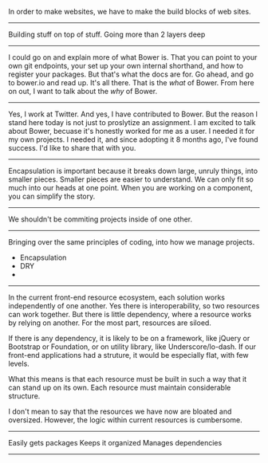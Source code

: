 In order to make websites, we have to make the build blocks of web sites.

---

Building stuff on top of stuff. Going more than 2 layers deep

---

I could go on and explain more of what Bower is. That you can point to your own git endpoints, your set up your own internal shorthand, and how to register your packages. But that's what the docs are for. Go ahead, and go to bower.io and read up. It's all there. That is the _what_ of Bower. From here on out, I want to talk about the _why_ of Bower.



---

Yes, I work at Twitter. And yes, I have contributed to Bower. But the reason I stand here today is not just to proslytize an assignment. I am excited to talk about Bower, becuase it's honestly worked for me as a user. I needed it for my own projects. I needed it, and since adopting it 8 months ago, I've found success. I'd like to share that with you.

---

Encapsulation is important because it breaks down large, unruly things, into smaller pieces. Smaller pieces are easier to understand. We can only fit so much into our heads at one point. When you are working on a component, you can simplify the story.

---

We shouldn't be commiting projects inside of one other.

---

Bringing over the same principles of coding, into how we manage projects.

- Encapsulation
- DRY
- 

---

In the current front-end resource ecosystem, each solution works independently of one another. Yes there is interoperability, so two resources can work together. But there is little dependency, where a resource works by relying on another. For the most part, resources are siloed.

If there is any dependency, it is likely to be on a framework, like jQuery or Bootstrap or Foundation, or on utility library, like Underscore/lo-dash. If our front-end applications had a struture, it would be especially flat, with few levels.

What this means is that each resource must be built in such a way that it can stand up on its own. Each resource must maintain considerable structure.

I don't mean to say that the resources we have now are bloated and oversized. However, the logic within current resources is cumbersome.


---

Easily gets packages
Keeps it organized
Manages dependencies

---

